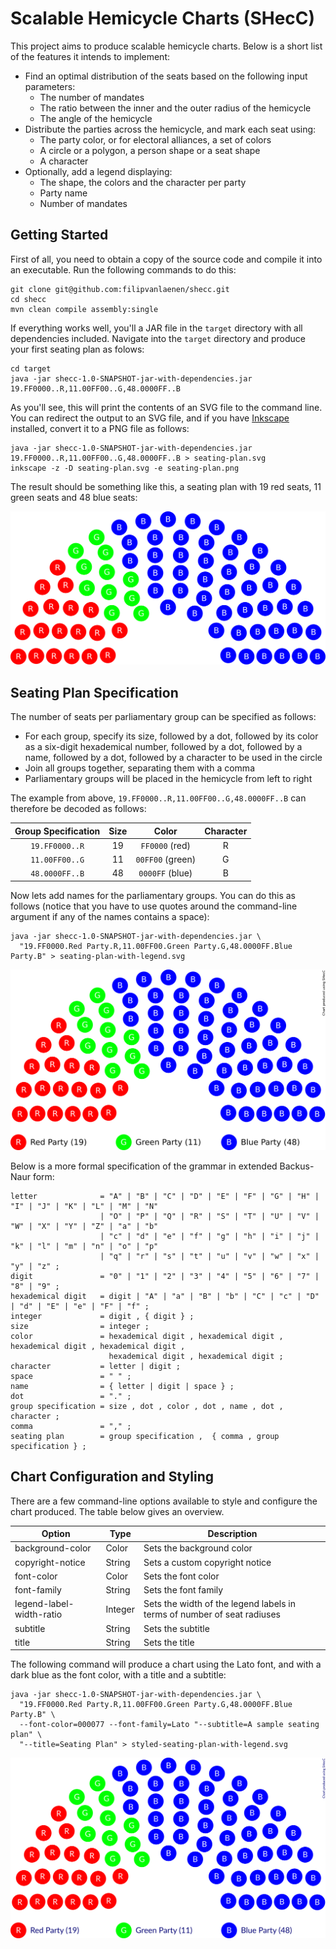 # Scalable Hemicycle Charts (SHecC)

This project aims to produce scalable hemicycle charts. Below is a short list
of the features it intends to implement:

* Find an optimal distribution of the seats based on the following input
  parameters:
  * The number of mandates
  * The ratio between the inner and the outer radius of the hemicycle
  * The angle of the hemicycle
* Distribute the parties across the hemicycle, and mark each seat using:
  * The party color, or for electoral alliances, a set of colors
  * A circle or a polygon, a person shape or a seat shape
  * A character
* Optionally, add a legend displaying:
  * The shape, the colors and the character per party
  * Party name
  * Number of mandates

## Getting Started

First of all, you need to obtain a copy of the source code and compile it into
an executable. Run the following commands to do this:

```
git clone git@github.com:filipvanlaenen/shecc.git
cd shecc
mvn clean compile assembly:single
```

If everything works well, you'll a JAR file in the `target` directory with all
dependencies included. Navigate into the `target` directory and produce your
first seating plan as folows:

```
cd target
java -jar shecc-1.0-SNAPSHOT-jar-with-dependencies.jar 19.FF0000..R,11.00FF00..G,48.0000FF..B
```

As you'll see, this will print the contents of an SVG file to the command line.
You can redirect the output to an SVG file, and if you have
[Inkscape](https://inkscape.org/) installed, convert it to a PNG file as
follows:

```
java -jar shecc-1.0-SNAPSHOT-jar-with-dependencies.jar 19.FF0000..R,11.00FF00..G,48.0000FF..B > seating-plan.svg
inkscape -z -D seating-plan.svg -e seating-plan.png
```

The result should be something like this, a seating plan with 19 red seats, 11
green seats and 48 blue seats:

![Seating plan with 19 red seats, 11 green seats and 48 blue seats](/README-seating-plan.png "Seating plan with 19 red seats, 11 green seats and 48 blue seats")

## Seating Plan Specification

The number of seats per parliamentary group can be specified as follows:
* For each group, specify its size, followed by a dot, followed by its color as
  a six-digit hexademical number, followed by a dot, followed by a name,
  followed by a dot, followed by a character to be used in the circle
* Join all groups together, separating them with a comma
* Parliamentary groups will be placed in the hemicycle from left to right

The example from above, `19.FF0000..R,11.00FF00..G,48.0000FF..B` can therefore be
decoded as follows:

| Group Specification | Size | Color            | Character |
|:-------------------:|:----:|:----------------:|:---------:|
| `19.FF0000..R`      | 19   | `FF0000` (red)   | R         |
| `11.00FF00..G`      | 11   | `00FF00` (green) | G         |
| `48.0000FF..B`      | 48   | `0000FF` (blue)  | B         |

Now lets add names for the parliamentary groups. You can do this as follows 
(notice that you have to use quotes around the command-line argument if any of
the names contains a space):

```
java -jar shecc-1.0-SNAPSHOT-jar-with-dependencies.jar \
  "19.FF0000.Red Party.R,11.00FF00.Green Party.G,48.0000FF.Blue Party.B" > seating-plan-with-legend.svg
```

![Seating plan with 19 red seats, 11 green seats and 48 blue seats, together with a legend](/README-seating-plan-with-legend.png "Seating plan with 19 red seats, 11 green seats and 48 blue seats, together with a legend")

Below is a more formal specification of the grammar in extended Backus-Naur
form:

```
letter              = "A" | "B" | "C" | "D" | "E" | "F" | "G" | "H" | "I" | "J" | "K" | "L" | "M" | "N"
                    | "O" | "P" | "Q" | "R" | "S" | "T" | "U" | "V" | "W" | "X" | "Y" | "Z" | "a" | "b"
                    | "c" | "d" | "e" | "f" | "g" | "h" | "i" | "j" | "k" | "l" | "m" | "n" | "o" | "p"
                    | "q" | "r" | "s" | "t" | "u" | "v" | "w" | "x" | "y" | "z" ;
digit               = "0" | "1" | "2" | "3" | "4" | "5" | "6" | "7" | "8" | "9" ;
hexademical digit   = digit | "A" | "a" | "B" | "b" | "C" | "c" | "D" | "d" | "E" | "e" | "F" | "f" ;
integer             = digit , { digit } ;
size                = integer ;
color               = hexademical digit , hexademical digit , hexademical digit , hexademical digit ,
                      hexademical digit , hexademical digit ;
character           = letter | digit ;
space               = " " ;
name                = { letter | digit | space } ;
dot                 = "." ;
group specification = size , dot , color , dot , name , dot , character ;
comma               = "," ;
seating plan        = group specification ,  { comma , group specification } ;
```

## Chart Configuration and Styling

There are a few command-line options available to style and configure the chart
produced. The table below gives an overview.

| Option                   | Type    | Description                                                             |
|--------------------------|---------|-------------------------------------------------------------------------|             
| background-color         | Color   | Sets the background color                                               |            
| copyright-notice         | String  | Sets a custom copyright notice                                          |            
| font-color               | Color   | Sets the font color                                                     |            
| font-family              | String  | Sets the font family                                                    |
| legend-label-width-ratio | Integer | Sets the width of the legend labels in terms of number of seat radiuses | 
| subtitle                 | String  | Sets the subtitle                                                       |
| title                    | String  | Sets the title                                                          |

The following command will produce a chart using the Lato font, and with a dark
blue as the font color, with a title and a subtitle:

```
java -jar shecc-1.0-SNAPSHOT-jar-with-dependencies.jar \
  "19.FF0000.Red Party.R,11.00FF00.Green Party.G,48.0000FF.Blue Party.B" \
  --font-color=000077 --font-family=Lato "--subtitle=A sample seating plan" \
  "--title=Seating Plan" > styled-seating-plan-with-legend.svg
```

![Styled seating plan with 19 red seats, 11 green seats and 48 blue seats, together with a legend](/README-styled-seating-plan-with-legend.png "Styled seating plan with 19 red seats, 11 green seats and 48 blue seats, together with a legend")
